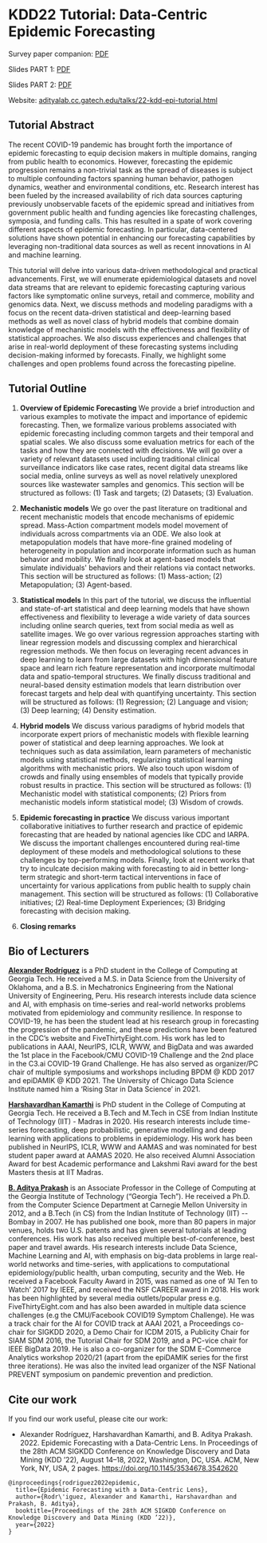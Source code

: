 # KDD22 Tutorial: Data-Centric Epidemic Forecasting 

Survey paper companion: [PDF](https://arxiv.org/abs/2207.09370)

Slides PART 1: [PDF](https://github.com/AdityaLab/kdd-22-epi-tutorial/part1.pdf)

Slides PART 2: [PDF](https://github.com/AdityaLab/kdd-22-epi-tutorial/part2.pdf)

Website: [adityalab.cc.gatech.edu/talks/22-kdd-epi-tutorial.html](https://adityalab.cc.gatech.edu/talks/22-kdd-epi-tutorial.html)

## Tutorial Abstract

The recent COVID-19 pandemic has brought forth the importance of epidemic forecasting to equip decision makers in multiple domains, ranging from public health to economics. However, forecasting the epidemic progression remains a non-trivial task as the spread of diseases is subject to multiple confounding factors spanning human behavior, pathogen dynamics, weather and environmental conditions, etc. Research interest has been fueled by the increased availability of rich data sources capturing previously unobservable facets of the epidemic spread and initiatives from government public health and funding agencies like forecasting challenges, symposia, and funding calls. This has resulted in a spate of work covering different aspects of epidemic forecasting. In particular, data-centered solutions have shown potential in enhancing our forecasting capabilities by leveraging non-traditional data sources as well as recent innovations in AI and machine learning. 

This tutorial will delve into various data-driven methodological and practical advancements. First, we will enumerate epidemiological datasets and novel data streams that are relevant to epidemic forecasting capturing various factors like symptomatic online surveys, retail and commerce, mobility and genomics data. Next, we discuss methods and modeling paradigms with a focus on the recent data-driven statistical and deep-learning based methods as well as novel class of hybrid models that combine domain knowledge of mechanistic models with the effectiveness and flexibility of statistical approaches. We also discuss experiences and challenges that arise in real-world deployment of these forecasting systems including decision-making informed by forecasts. Finally, we highlight some challenges and open problems found across the forecasting pipeline.

## Tutorial Outline

1. **Overview of Epidemic Forecasting**
We provide a brief introduction and various examples to motivate the impact and importance of epidemic forecasting. Then, we formalize various problems associated with epidemic forecasting including common targets and their temporal and spatial scales. We also discuss some evaluation metrics for each of the tasks and how they are connected with decisions. We will go over a variety of relevant datasets used including traditional clinical surveillance indicators like case rates, recent digital data streams like social media, online surveys as well as novel relatively unexplored sources like wastewater samples and genomics. 
This section will be structured as follows: (1) Task and targets; (2) Datasets; (3) Evaluation.

2. **Mechanistic models**
We go over the past literature on traditional and recent mechanistic models that encode mechanisms of epidemic spread. Mass-Action compartment models model movement of individuals across compartments via an ODE. We also look at metapopulation models that have more-fine grained modeling of heterogeneity in population and incorporate information such as human behavior and mobility. We finally look at agent-based models that simulate individuals' behaviors and their relations via contact networks. This section will be structured as follows: (1) Mass-action; (2) Metapopulation; (3) Agent-based.

3. **Statistical models** 
In this part of the tutorial, we discuss the influential and state-of-art statistical and deep learning models that have shown effectiveness and flexibility to leverage a wide variety of data sources including online search queries, text from social media as well as satellite images. We go over various regression approaches starting with linear regression models and discussing complex and hierarchical regression methods. We then focus on leveraging recent advances in deep learning to learn from large datasets with high dimensional feature space and learn rich feature representation and incorporate multimodal data and spatio-temporal structures. We finally discuss traditional and neural-based density estimation models that learn distribution over forecast targets and help deal with quantifying uncertainty. This section will be structured as follows: (1) Regression; (2) Language and vision; (3) Deep learning; (4) Density estimation.

4. **Hybrid models**
We discuss various paradigms of hybrid models that incorporate expert priors of mechanistic models with flexible learning power of statistical and deep learning approaches. We look at techniques such as data assimilation, learn parameters of mechanistic models using statistical methods, regularizing statistical learning algorithms with mechanistic priors. We also touch upon wisdom of crowds and finally using ensembles of models that typically provide robust results in practice.  This section will be structured as follows: (1) Mechanistic model with statistical components; (2) Priors from mechanistic models inform statistical model; (3) Wisdom of crowds.

5. **Epidemic forecasting in practice**
We discuss various important collaborative initiatives to further research and practice of epidemic forecasting that are headed by national agencies like CDC and IARPA. We discuss the important challenges encountered during real-time deployment of these models and methodological solutions to these challenges by top-performing models. Finally, look at recent works that try to inculcate decision making with forecasting to aid in better long-term strategic and short-term tactical interventions in face of uncertainty for various applications from public health to supply chain management. This section will be structured as follows: (1) Collaborative initiatives; (2) Real-time Deployment Experiences; (3) Bridging forecasting with decision making.

6. **Closing remarks**

## Bio of Lecturers

**[Alexander Rodríguez](https://sites.cc.gatech.edu/~acastillo41/)** is a PhD student in the College of Computing at Georgia Tech. He received a M.S. in Data Science from the University of Oklahoma, and a B.S. in Mechatronics Engineering from the National University of Engineering, Peru. His research interests include data science and AI, with emphasis on time-series and real-world networks problems motivated from epidemiology and community resilience. In response to COVID-19, he has been the student lead at his research group in forecasting the progression of the pandemic, and these predictions have been featured in the CDC’s website and FiveThirtyEight.com. His work has led to publications in AAAI, NeurIPS, ICLR, WWW, and BigData and was awarded the 1st place in the Facebook/CMU COVID-19 Challenge and the 2nd place in the C3.ai COVID-19 Grand Challenge. He has also served as organizer/PC chair of multiple symposiums and workshops including BPDM @ KDD 2017 and epiDAMIK @ KDD 2021. The University of Chicago Data Science Institute named him a ‘Rising Star in Data Science’ in 2021.

**[Harshavardhan Kamarthi](https://www.harsha-pk.com)** is PhD student in the College of Computing at Georgia Tech. He received a B.Tech and M.Tech in CSE from Indian Institute of Technology (IIT) - Madras in 2020. His research interests include time-series forecasting, deep probabilistic, generative modelling and deep learning with applications to problems in epidemiology. His work has been published in NeurIPS, ICLR, WWW and AAMAS and was nominated for best student paper award at AAMAS 2020. He also received Alumni Association Award for best Academic performance and Lakshmi Ravi award for the best Masters thesis at IIT Madras. 

**[B. Aditya Prakash](https://www.cc.gatech.edu/~badityap/)** is an Associate Professor in the College of Computing at the Georgia Institute of Technology (“Georgia Tech”). He received a Ph.D. from the Computer Science Department at Carnegie Mellon University in 2012, and a B.Tech (in CS) from the Indian Institute of Technology (IIT) -- Bombay in 2007. He has published one book, more than 80 papers in major venues, holds two U.S. patents and has given several tutorials at leading conferences. His work has also received multiple best-of-conference, best paper and travel awards. His research interests include Data Science, Machine Learning and AI, with emphasis on big-data problems in large real-world networks and time-series, with applications to computational epidemiology/public health, urban computing, security and the Web. He received a Facebook Faculty Award in 2015, was named as one of ‘AI Ten to Watch’ 2017 by IEEE, and received the NSF CAREER award in 2018. His work has been highlighted by several media outlets/popular press e.g. FiveThirtyEight.com and has also been awarded in multiple data science challenges (e.g the CMU/Facebook COVID19 Symptom Challenge). He was a track chair for the AI for COVID track at AAAI 2021, a Proceedings co-chair for SIGKDD 2020, a Demo Chair for ICDM 2015, a Publicity Chair for SIAM SDM 2016, the Tutorial Chair for SDM 2019, and a PC-vice chair for IEEE BigData 2019. He is also a co-organizer for the SDM E-Commerce Analytics workshop 2020/21 (apart from the epiDAMIK series for the first three iterations). He was also the invited lead organizer of the NSF National PREVENT symposium on pandemic prevention and prediction. 

## Cite our work
If you find our work useful, please cite our work:
- Alexander Rodríguez, Harshavardhan Kamarthi, and B. Aditya Prakash. 2022. Epidemic Forecasting with a Data-Centric Lens. In Proceedings of the 28th ACM SIGKDD Conference on Knowledge Discovery and Data Mining (KDD ’22), August 14–18, 2022, Washington, DC, USA. ACM, New York, NY, USA, 2 pages. https://doi.org/10.1145/3534678.3542620

```
@inproceedings{rodriguez2022epidemic,
  title={Epidemic Forecasting with a Data-Centric Lens},
  author={Rodr\'iguez, Alexander and Kamarthi, Harshavardhan and Prakash, B. Aditya},
  booktitle={Proceedings of the 28th ACM SIGKDD Conference on Knowledge Discovery and Data Mining (KDD ’22)},
  year={2022}
}
